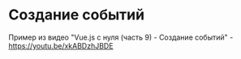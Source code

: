 # Создание событий

Пример из видео "Vue.js с нуля (часть 9) - Создание событий" - https://youtu.be/xkABDzhJBDE
